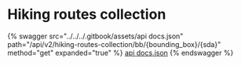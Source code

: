 # Hiking routes collection

{% swagger src="../../../.gitbook/assets/api docs.json" path="/api/v2/hiking-routes-collection/bb/{bounding_box}/{sda}" method="get" expanded="true" %}
[api docs.json](<../../../.gitbook/assets/api docs.json>)
{% endswagger %}
